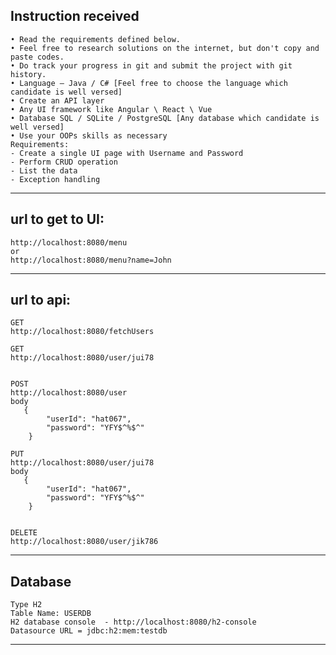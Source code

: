 Instruction received
----------------------------------------------------------------------------------------
    • Read the requirements defined below.
    • Feel free to research solutions on the internet, but don't copy and paste codes.
    • Do track your progress in git and submit the project with git history.
    • Language – Java / C# [Feel free to choose the language which candidate is well versed] 
    • Create an API layer
    • Any UI framework like Angular \ React \ Vue
    • Database SQL / SQLite / PostgreSQL [Any database which candidate is well versed]
    • Use your OOPs skills as necessary
    Requirements: 
    - Create a single UI page with Username and Password
    - Perform CRUD operation
    - List the data
    - Exception handling
----------------------------------------------------------------------------------------

url to get to UI: 
----------------------------------------------------------------------------------------
    http://localhost:8080/menu
    or
    http://localhost:8080/menu?name=John
----------------------------------------------------------------------------------------

url to api:
----------------------------------------------------------------------------------------
    GET
    http://localhost:8080/fetchUsers

    GET
    http://localhost:8080/user/jui78
    
    
    POST
    http://localhost:8080/user
    body
       {
            "userId": "hat067",
            "password": "YFY$^%$^"
        }
    	
    PUT
    http://localhost:8080/user/jui78
    body
       {
            "userId": "hat067",
            "password": "YFY$^%$^"
        }
    
    
    DELETE
    http://localhost:8080/user/jik786
----------------------------------------------------------------------------------------

Database 
----------------------------------------------------------------------------------------
    Type H2
    Table Name: USERDB
    H2 database console  - http://localhost:8080/h2-console
    Datasource URL = jdbc:h2:mem:testdb
----------------------------------------------------------------------------------------
